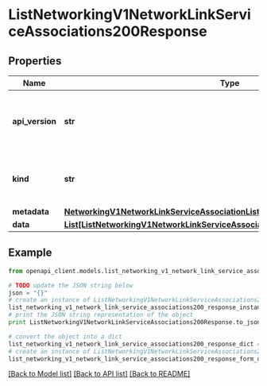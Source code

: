 # ListNetworkingV1NetworkLinkServiceAssociations200Response


## Properties
Name | Type | Description | Notes
------------ | ------------- | ------------- | -------------
**api_version** | **str** | APIVersion defines the schema version of this representation of a resource. | [readonly] 
**kind** | **str** | Kind defines the object this REST resource represents. | [readonly] 
**metadata** | [**NetworkingV1NetworkLinkServiceAssociationListMetadata**](NetworkingV1NetworkLinkServiceAssociationListMetadata.md) |  | 
**data** | [**List[ListNetworkingV1NetworkLinkServiceAssociations200ResponseAllOfDataInner]**](ListNetworkingV1NetworkLinkServiceAssociations200ResponseAllOfDataInner.md) |  | 

## Example

```python
from openapi_client.models.list_networking_v1_network_link_service_associations200_response import ListNetworkingV1NetworkLinkServiceAssociations200Response

# TODO update the JSON string below
json = "{}"
# create an instance of ListNetworkingV1NetworkLinkServiceAssociations200Response from a JSON string
list_networking_v1_network_link_service_associations200_response_instance = ListNetworkingV1NetworkLinkServiceAssociations200Response.from_json(json)
# print the JSON string representation of the object
print ListNetworkingV1NetworkLinkServiceAssociations200Response.to_json()

# convert the object into a dict
list_networking_v1_network_link_service_associations200_response_dict = list_networking_v1_network_link_service_associations200_response_instance.to_dict()
# create an instance of ListNetworkingV1NetworkLinkServiceAssociations200Response from a dict
list_networking_v1_network_link_service_associations200_response_form_dict = list_networking_v1_network_link_service_associations200_response.from_dict(list_networking_v1_network_link_service_associations200_response_dict)
```
[[Back to Model list]](../ccloud/README.md#documentation-for-models) [[Back to API list]](../ccloud/README.md#documentation-for-api-endpoints) [[Back to README]](../ccloud/README.md)


